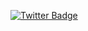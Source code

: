 [![Twitter Badge](https://img.shields.io/badge/Twitter-1CA2F1?style=for-the-badge&logo=twitter&logoColor=white)](https://twitter.com/p4avinash)
